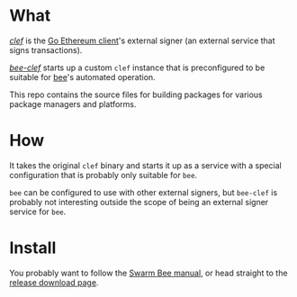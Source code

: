 # What

[*clef*](https://github.com/ethereum/go-ethereum/tree/master/cmd/clef)
is the [Go Ethereum client](https://github.com/ethereum/go-ethereum/)'s
external signer (an external service that signs transactions).

[*bee-clef*](https://github.com/ethersphere/bee-clef) starts up a
custom `clef` instance that is preconfigured to be suitable for
[bee](https://github.com/ethersphere/bee)'s automated operation.

This repo contains the source files for building packages for various
package managers and platforms.

# How

It takes the original `clef` binary and starts it up as a service
with a special configuration that is probably only suitable for `bee`.

`bee` can be configured to use with other external signers, but
`bee-clef` is probably not interesting outside the scope of being an
external signer service for `bee`.

# Install

You probably want to follow the
[Swarm Bee manual](https://docs.ethswarm.org/docs/),
or head straight to the
[release download page](https://github.com/ethersphere/bee-clef/releases).
